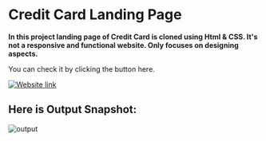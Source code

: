 #  **Credit Card Landing Page**
 
 **In this project landing page of Credit Card is cloned using Html & CSS. It's not a responsive and functional website. Only focuses on designing aspects.**

You can check it by clicking the button here.

[![Website link](https://img.shields.io/badge/Website-Link-green)](https://ansariyasir-credit-card-landing-page.netlify.app/)


## Here is Output Snapshot:
![output](output.gif)






